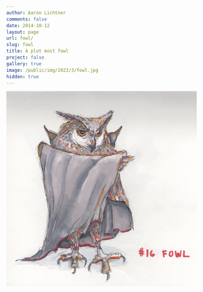 ```yaml
---
author: Aaron Lichtner
comments: false
date: 2014-10-12 
layout: page
url: fowl/
slug: fowl
title: A plot most fowl
project: false
gallery: true
image: /public/img/2023/3/fowl.jpg
hidden: true
---
```


![My favorite Fairy!](/public/img/2023/3/fowl.jpg) 
